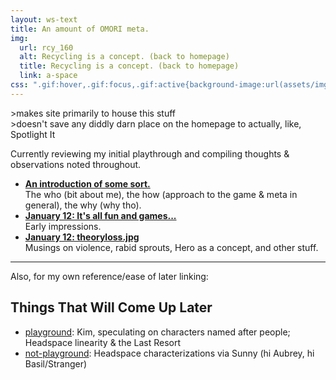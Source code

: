 ```yaml
---
layout: ws-text
title: An amount of OMORI meta.
img:
  url: rcy_160
  alt: Recycling is a concept. (back to homepage)
  title: Recycling is a concept. (back to homepage)
  link: a-space
css: ".gif:hover,.gif:focus,.gif:active{background-image:url(assets/img/rcy_160.gif);} main ul:first-of-type li{margin:.5em 0;} .box h2{font-size:1.15em; font-weight:bold;} #pg-img{padding-bottom:.5em;} #metanav{display:none;}"
---
```

&gt;makes site primarily to house this stuff  
&gt;doesn't save any diddly darn place on the homepage to actually, like, Spotlight It

Currently reviewing my initial playthrough and compiling thoughts & observations noted throughout.

- <b>[An introduction of some sort.](meta/intropost)</b>  
The who (bit about me), the how (approach to the game & meta in general), the why (why tho).
- <b>[January 12: It's all fun and games...](meta/playground)</b>  
Early impressions.
- <b>[January 12: theoryloss.jpg](meta/not-playground)</b>  
Musings on violence, rabid sprouts, Hero as a concept, and other stuff.

----

Also, for my own reference/ease of later linking:
## Things That Will Come Up Later
- [playground](meta/playground): Kim, speculating on characters named after people; Headspace linearity & the Last Resort
- [not-playground](meta/not-playground): Headspace characterizations via Sunny (hi Aubrey, hi Basil/Stranger)